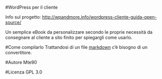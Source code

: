 #WordPress per il cliente

Info sul progetto: http://wpandmore.info/wordpress-cliente-guida-open-source/

Un semplice eBook da personalizzare secondo le proprie necessità da consegnare al cliente a sito finito per spiegargli come usarlo.

#Come compilarlo
Trattandosi di un file [markdown](http://en.wikipedia.org/wiki/Markdown) c’è bisogno di un convertitore.

#Autore
Mte90

#Licenza
GPL 3.0
